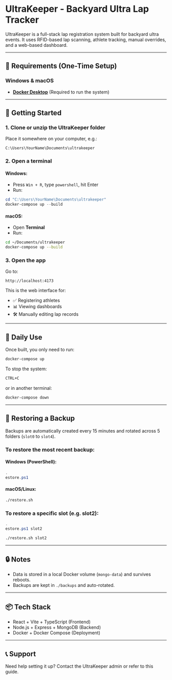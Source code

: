 # UltraKeeper - Backyard Ultra Lap Tracker

UltraKeeper is a full-stack lap registration system built for backyard ultra events. It uses RFID-based lap scanning, athlete tracking, manual overrides, and a web-based dashboard.

---

## 🧰 Requirements (One-Time Setup)

### Windows & macOS

* **[Docker Desktop](https://www.docker.com/products/docker-desktop/)** (Required to run the system)

---

## 🚀 Getting Started

### 1. Clone or unzip the UltraKeeper folder

Place it somewhere on your computer, e.g.:

```
C:\Users\YourName\Documents\ultrakeeper
```

### 2. Open a terminal

#### Windows:

* Press `Win + R`, type `powershell`, hit Enter
* Run:

```powershell
cd "C:\Users\YourName\Documents\ultrakeeper"
docker-compose up --build
```

#### macOS:

* Open **Terminal**
* Run:

```bash
cd ~/Documents/ultrakeeper
docker-compose up --build
```

### 3. Open the app

Go to:

```
http://localhost:4173
```

This is the web interface for:

* ✅ Registering athletes
* 📊 Viewing dashboards
* 🛠 Manually editing lap records

---

## 🔁 Daily Use

Once built, you only need to run:

```bash
docker-compose up
```

To stop the system:

```bash
CTRL+C
```

or in another terminal:

```bash
docker-compose down
```

---

## 💾 Restoring a Backup

Backups are automatically created every 15 minutes and rotated across 5 folders (`slot0` to `slot4`).

### To restore the most recent backup:

#### Windows (PowerShell):

```powershell
.
estore.ps1
```

#### macOS/Linux:

```bash
./restore.sh
```

### To restore a specific slot (e.g. slot2):

```powershell
.
estore.ps1 slot2
```

```bash
./restore.sh slot2
```

---

## 🔒 Notes

* Data is stored in a local Docker volume (`mongo-data`) and survives reboots.
* Backups are kept in `./backups` and auto-rotated.

---

## 📦 Tech Stack

* React + Vite + TypeScript (Frontend)
* Node.js + Express + MongoDB (Backend)
* Docker + Docker Compose (Deployment)

---

## 📞 Support

Need help setting it up? Contact the UltraKeeper admin or refer to this guide.

